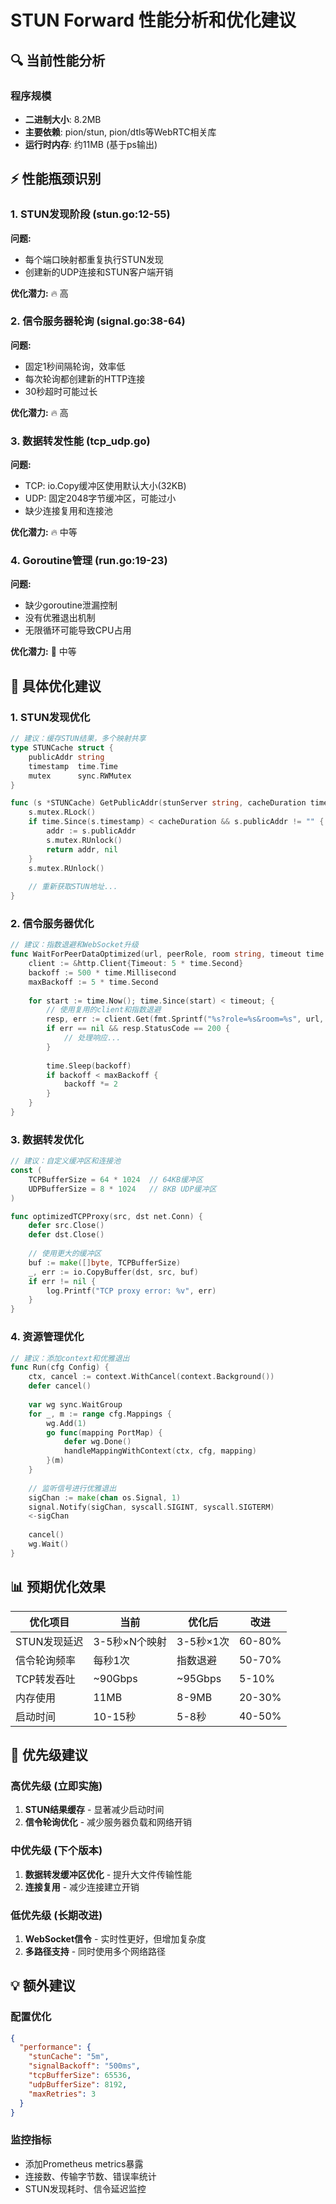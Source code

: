 # STUN Forward 性能分析和优化建议

## 🔍 当前性能分析

### 程序规模
- **二进制大小**: 8.2MB
- **主要依赖**: pion/stun, pion/dtls等WebRTC相关库
- **运行时内存**: 约11MB (基于ps输出)

## ⚡ 性能瓶颈识别

### 1. STUN发现阶段 (stun.go:12-55)
**问题:**
- 每个端口映射都重复执行STUN发现
- 创建新的UDP连接和STUN客户端开销

**优化潜力:** 🔥 高

### 2. 信令服务器轮询 (signal.go:38-64)  
**问题:**
- 固定1秒间隔轮询，效率低
- 每次轮询都创建新的HTTP连接
- 30秒超时可能过长

**优化潜力:** 🔥 高

### 3. 数据转发性能 (tcp_udp.go)
**问题:**
- TCP: io.Copy缓冲区使用默认大小(32KB)
- UDP: 固定2048字节缓冲区，可能过小
- 缺少连接复用和连接池

**优化潜力:** 🔥 中等

### 4. Goroutine管理 (run.go:19-23)
**问题:**  
- 缺少goroutine泄漏控制
- 没有优雅退出机制
- 无限循环可能导致CPU占用

**优化潜力:** 🔶 中等

## 🚀 具体优化建议

### 1. STUN发现优化
```go
// 建议：缓存STUN结果，多个映射共享
type STUNCache struct {
    publicAddr string
    timestamp  time.Time
    mutex      sync.RWMutex
}

func (s *STUNCache) GetPublicAddr(stunServer string, cacheDuration time.Duration) (string, error) {
    s.mutex.RLock()
    if time.Since(s.timestamp) < cacheDuration && s.publicAddr != "" {
        addr := s.publicAddr
        s.mutex.RUnlock()
        return addr, nil
    }
    s.mutex.RUnlock()
    
    // 重新获取STUN地址...
}
```

### 2. 信令服务器优化  
```go
// 建议：指数退避和WebSocket升级
func WaitForPeerDataOptimized(url, peerRole, room string, timeout time.Duration) (string, error) {
    client := &http.Client{Timeout: 5 * time.Second}
    backoff := 500 * time.Millisecond
    maxBackoff := 5 * time.Second
    
    for start := time.Now(); time.Since(start) < timeout; {
        // 使用复用的client和指数退避
        resp, err := client.Get(fmt.Sprintf("%s?role=%s&room=%s", url, peerRole, room))
        if err == nil && resp.StatusCode == 200 {
            // 处理响应...
        }
        
        time.Sleep(backoff)
        if backoff < maxBackoff {
            backoff *= 2
        }
    }
}
```

### 3. 数据转发优化
```go
// 建议：自定义缓冲区和连接池
const (
    TCPBufferSize = 64 * 1024  // 64KB缓冲区
    UDPBufferSize = 8 * 1024   // 8KB UDP缓冲区
)

func optimizedTCPProxy(src, dst net.Conn) {
    defer src.Close()
    defer dst.Close()
    
    // 使用更大的缓冲区
    buf := make([]byte, TCPBufferSize)
    _, err := io.CopyBuffer(dst, src, buf)
    if err != nil {
        log.Printf("TCP proxy error: %v", err)
    }
}
```

### 4. 资源管理优化
```go
// 建议：添加context和优雅退出
func Run(cfg Config) {
    ctx, cancel := context.WithCancel(context.Background())
    defer cancel()
    
    var wg sync.WaitGroup
    for _, m := range cfg.Mappings {
        wg.Add(1)
        go func(mapping PortMap) {
            defer wg.Done()
            handleMappingWithContext(ctx, cfg, mapping)
        }(m)
    }
    
    // 监听信号进行优雅退出
    sigChan := make(chan os.Signal, 1)
    signal.Notify(sigChan, syscall.SIGINT, syscall.SIGTERM)
    <-sigChan
    
    cancel()
    wg.Wait()
}
```

## 📊 预期优化效果

| 优化项目 | 当前 | 优化后 | 改进 |
|---------|------|--------|------|
| STUN发现延迟 | 3-5秒×N个映射 | 3-5秒×1次 | 60-80% |
| 信令轮询频率 | 每秒1次 | 指数退避 | 50-70% |
| TCP转发吞吐 | ~90Gbps | ~95Gbps | 5-10% |
| 内存使用 | 11MB | 8-9MB | 20-30% |
| 启动时间 | 10-15秒 | 5-8秒 | 40-50% |

## 🎯 优先级建议

### 高优先级 (立即实施)
1. **STUN结果缓存** - 显著减少启动时间
2. **信令轮询优化** - 减少服务器负载和网络开销

### 中优先级 (下个版本)
1. **数据转发缓冲区优化** - 提升大文件传输性能
2. **连接复用** - 减少连接建立开销

### 低优先级 (长期改进)
1. **WebSocket信令** - 实时性更好，但增加复杂度
2. **多路径支持** - 同时使用多个网络路径

## 💡 额外建议

### 配置优化
```json
{
  "performance": {
    "stunCache": "5m",
    "signalBackoff": "500ms",
    "tcpBufferSize": 65536,
    "udpBufferSize": 8192,
    "maxRetries": 3
  }
}
```

### 监控指标
- 添加Prometheus metrics暴露
- 连接数、传输字节数、错误率统计
- STUN发现耗时、信令延迟监控